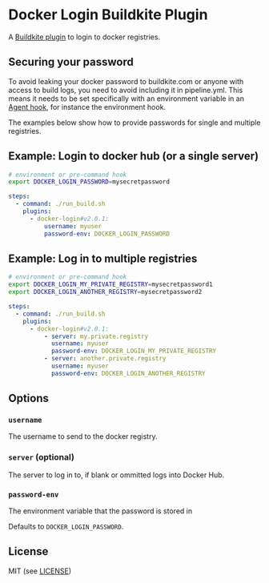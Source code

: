 # Docker Login Buildkite Plugin

A [Buildkite plugin](https://buildkite.com/docs/agent/v3/plugins) to login to docker registries.

## Securing your password

To avoid leaking your docker password to buildkite.com or anyone with access to build logs, you need to avoid including it in pipeline.yml. This means it needs to be set specifically with an environment variable in an [Agent hook](https://buildkite.com/docs/agent/hooks), for instance the environment hook.

The examples below show how to provide passwords for single and multiple registries.

## Example: Login to docker hub (or a single server)

```bash
# environment or pre-command hook
export DOCKER_LOGIN_PASSWORD=mysecretpassword
```

```yml
steps:
  - command: ./run_build.sh
    plugins:
      - docker-login#v2.0.1:
          username: myuser
          password-env: DOCKER_LOGIN_PASSWORD
```

## Example: Log in to multiple registries

```bash
# environment or pre-command hook
export DOCKER_LOGIN_MY_PRIVATE_REGISTRY=mysecretpassword1
export DOCKER_LOGIN_ANOTHER_REGISTRY=mysecretpassword2
```

```yml
steps:
  - command: ./run_build.sh
    plugins:
      - docker-login#v2.0.1:
          - server: my.private.registry
            username: myuser
            password-env: DOCKER_LOGIN_MY_PRIVATE_REGISTRY
          - server: another.private.registry
            username: myuser
            password-env: DOCKER_LOGIN_ANOTHER_REGISTRY
```

## Options

### `username`

The username to send to the docker registry.

### `server` (optional)

The server to log in to, if blank or ommitted logs into Docker Hub.

### `password-env`

The environment variable that the password is stored in

Defaults to `DOCKER_LOGIN_PASSWORD`.

## License

MIT (see [LICENSE](LICENSE))
